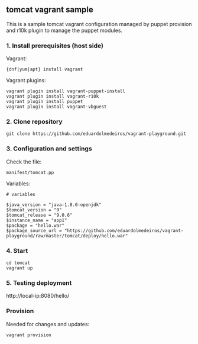 ## tomcat vagrant sample

This is a sample tomcat vagrant configuration managed by puppet provision and r10k plugin to manage the puppet modules.

### 1. Install prerequisites (host side)

Vagrant:

```
{dnf|yum|apt} install vagrant
```

Vagrant plugins:

```
vagrant plugin install vagrant-puppet-install
vagrant plugin install vagrant-r10k
vagrant plugin install puppet
vagrant plugin install vagrant-vbguest
```

### 2. Clone repository

```
git clone https://github.com/eduardolmedeiros/vagrant-playground.git
```

### 3. Configuration and settings

Check the file:

```
manifest/tomcat.pp
```

Variables:

```
# variables

$java_version = "java-1.8.0-openjdk"
$tomcat_version = "9"
$tomcat_release = "9.0.6"
$instance_name = "app1"
$package = "hello.war"
$package_source_url = "https://github.com/eduardolmedeiros/vagrant-playground/raw/master/tomcat/deploy/hello.war"
```

### 4. Start

```
cd tomcat
vagrant up
```

### 5. Testing deployment

http://local-ip:8080/hello/


### Provision

Needed for changes and updates:

```
vagrant provision
```
